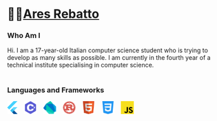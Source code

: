 # 👨‍💻[Ares Rebatto](https://github.com/AresRebatto)
### Who Am I
Hi. I am a 17-year-old Italian computer science student who is trying to develop as many skills as possible.
I am currently in the fourth year of a technical institute specialising in computer science.
#
### Languages and Frameworks
<img src="img/flutter.svg" style="padding-right: 11px;" height="30">
<img src="img/cSharp.svg" style="padding-right: 11px;" height="30">
<img src="img/Dart.png" style="padding-right: 11px;" height="30">
<img src="img/rust.svg" style="padding-right: 11px;" height="30">
<img src="img/html.svg" style="padding-right: 11px;" height="30">
<img src="img/css.svg" style="padding-right: 11px;" height="30">
<img src="img/javascript.svg" style="padding-right: 11px;" height="30">
<!--
**AresRebatto/AresRebatto** is a ✨ _special_ ✨ repository because its `README.md` (this file) appears on your GitHub profile.

Here are some ideas to get you started:

- 🔭 I’m currently working on ...
- 🌱 I’m currently learning ...
- 👯 I’m looking to collaborate on ...
- 🤔 I’m looking for help with ...
- 💬 Ask me about ...
- 📫 How to reach me: ...
- 😄 Pronouns: ...
- ⚡ Fun fact: ...
-->

